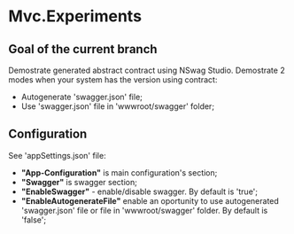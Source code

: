 # Mvc.Experiments

## Goal of the current branch
Demostrate generated abstract contract using NSwag Studio.
Demostrate 2 modes when your system has the version using contract:
- Autogenerate 'swagger.json' file;
- Use 'swagger.json' file in 'wwwroot/swagger' folder;

## Configuration
See 'appSettings.json' file:
- **"App-Configuration"** is main configuration's section;
- **"Swagger"** is swagger section;
- **"EnableSwagger"** - enable/disable swagger. By default is 'true';
- **"EnableAutogenerateFile"** enable an oportunity to use autogenerated 'swagger.json' file or file in 'wwwroot/swagger' folder. By default is 'false';